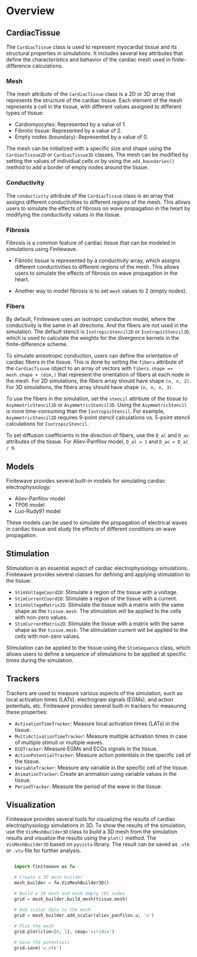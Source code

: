 # Overview

## CardiacTissue

The `CardiacTissue` class is used to represent myocardial tissue and its
structural properties in simulations. It includes several key attributes that
define the characteristics and behavior of the cardiac mesh used in
finite-difference calculations.

### Mesh

The mesh attribute of the `CardiacTissue` class is a 2D or 3D array that
represents the structure of the cardiac tissue. Each element of the mesh
represents a cell in the tissue, with different values assigned to different
types of tissue:

- Cardiomyocytes: Represented by a value of 1.
- Fibrotic tissue: Represented by a value of 2.
- Empty nodes (boundary): Represented by a value of 0.

The mesh can be initialized with a specific size and shape using the
`CardiacTissue2D` or `CardiacTissue3D` classes. The mesh can be modified
by setting the values of individual cells or by using the `add_boundaries()`
method to add a border of empty nodes around the tissue.

### Conductivity

The `conductivity` attribute of the `CardiacTissue` class is an array that
assigns different conductivities to different regions of the mesh. This allows
users to simulate the effects of fibrosis on wave propagation in the heart by
modifying the conductivity values in the tissue.

### Fibrosis

Fibrosis is a common feature of cardiac tissue that can be modeled in
simulations using Finitewave.

- Fibrotic tissue is represented by a conductivity array, which assigns 
  different conductivities to different regions of the mesh. This allows users
  to simulate the effects of fibrosis on wave propagation in the heart.

- Another way to model fibrosis is to set `mesh` values to 2 (empty nodes).

### Fibers

By default, Finitewave uses an isotropic conduction model, where the
conductivity is the same in all directions. And the fibers are not used in the
simulation. The default stencil is `IsotropicStencil2D` or
`IsotropicStencil3D`, which is used to calculate the weights for
the divergence kernels in the finite-difference scheme.

To simulate anisotropic conduction, users can define the orientation of
cardiac fibers in the tissue. This is done by setting the `fibers` attribute
of the `CardiacTissue` object to an array of vectors with
`fibers.shape == mesh.shape + (dim,)` that represent the orientation of
fibers at each node in the mesh.
For 2D simulations, the fibers array should have shape `(n, n, 2)`.
For 3D simulations, the fibers array should have shape `(n, n, n, 3)`.

To use the fibers in the simulation, set the `stencil` attribute of the
tissue to `AsymmetricStencil2D` or `AsymmetricStencil3D`.
Using the `AsymmetricStencil` is more time-consuming than the `IsotropicStencil`.
For example, `AsymmetricStencil2D` requires 9-point stencil calculations vs.
5-point stencil calculations for `IsotropicStencil`.

To set diffusion coefficients in the direction of fibers, use the
`D_al` and `D_ac` attributes of the tissue. For Aliev-Panfilov model,
`D_al = 1` and `D_ac = D_al / 9`.

## Models

Finitewave provides several built-in models for simulating cardiac
electrophysiology:

- Aliev-Panfilov model
- TP06 model
- Luo-Rudy91 model

These models can be used to simulate the propagation of electrical waves in
cardiac tissue and study the effects of different conditions on wave
propagation.

## Stimulation

Stimulation is an essential aspect of cardiac electrophysiology simulations.
Finitewave provides several classes for defining and applying stimulation to
the tissue:

- `StimVoltageCoord2D`: Stimulate a region of the tissue with a voltage.
- `StimCurrentCoord2D`: Stimulate a region of the tissue with a current.
- `StimVoltageMatrix2D`: Stimulate the tissue with a matrix with the same
  shape as the `tissue.mesh`. The stimulation will be applied to the cells
  with non-zero values.
- `StimCurrentMatrix2D`: Stimulate the tissue with a matrix with the same
  shape as the `tissue.mesh`. The stimulation current will be applied to
  the cells with non-zero values.

Stimulation can be applied to the tissue using the `StimSequence` class,
which allows users to define a sequence of stimulations to be applied at
specific times during the simulation.


## Trackers

Trackers are used to measure various aspects of the simulation, such as
local activation times (LATs), electrogram signals (EGMs), and action
potentials, etc. Finitewave provides several built-in trackers for
measuring these properties:

- `ActivationTimeTracker`: Measure local activation times (LATs) in the tissue.
- `MultiActivationTimeTracker`: Measure multiple activation times in case of
  multiple stimuli or multiple waves.
- `ECGTracker`: Measure EGMs and ECGs signals in the tissue.
- `ActionPotentialTracker`: Measure action potentials in the specific cell
  of the tissue.
- `VariableTracker`: Measure any variable in the specific cell of the tissue.
- `AnimationTracker`: Create an animation using variable values in the tissue.
- `PeriodTracker`: Measure the period of the wave in the tissue.


## Visualization

Finitewave provides several tools for visualizing the results of cardiac
electrophysiology simulations in 3D. To show the results of the simulation,
use the `VisMeshBuilder3D` class to build a 3D mesh from the simulation
results and visualize the results using the `plot()` method. The
`VisMeshBuilder3D` based on `pyvista` library. The result can be saved as
`.vtk` or `.vtu` file for further analysis.

```python

   import finitewave as fw

   # Create a 3D mesh builder
   mesh_builder = fw.VisMeshBuilder3D()

   # Build a 3D mesh and mask empty (0) nodes
   grid = mesh_builder.build_mesh(tissue.mesh)

   # Add scalar data to the mesh
   grid = mesh_builder.add_scalar(aliev_panfilov.u, 'u')
   
   # Plot the mesh
   grid.plot(clim=[0, 1], cmap='viridis')

   # Save the potentials
   grid.save('u.vtk')

```